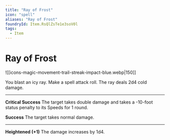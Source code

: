 ```yaml
---
title: "Ray of Frost"
icon: "spell"
aliases: "Ray of Frost"
foundryId: Item.RsQlZsTe1e3soV0l
tags:
  - Item
---
```


# Ray of Frost
![[icons-magic-movement-trail-streak-impact-blue.webp|150]]

You blast an icy ray. Make a spell attack roll. The ray deals 2d4 cold damage.

* * *

**Critical Success** The target takes double damage and takes a -10-foot status penalty to its Speeds for 1 round.

**Success** The target takes normal damage.

* * *

**Heightened (+1)** The damage increases by 1d4.
